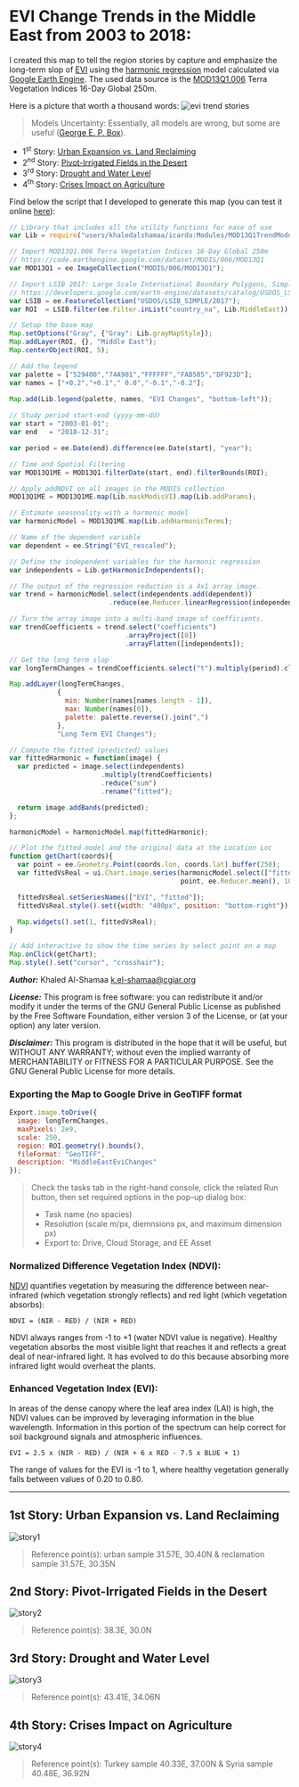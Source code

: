 # EVI Change Trends in the Middle East from 2003 to 2018:
I created this map to tell the region stories by capture and emphasize the long-term slop of [EVI](https://en.wikipedia.org/wiki/Enhanced_vegetation_index)
using the [harmonic regression](https://docs.google.com/document/d/1mNIRB90jwLuASO1JYas1kuOXCLbOoy1Z4NlV1qIXM10/edit) model calculated via 
[Google Earth Engine](https://developers.google.com/earth-engine/guides/playground). 
The used data source is the [MOD13Q1.006](https://developers.google.com/earth-engine/datasets/catalog/MODIS_006_MOD13Q1) Terra Vegetation Indices 
16-Day Global 250m.

Here is a picture that worth a thousand words:
![evi trend stories](https://user-images.githubusercontent.com/11270404/130354551-3d1d7e6c-d251-468f-93e6-048cd1184661.jpg)

> Models Uncertainty: Essentially, all models are wrong, but some are useful ([George E. P. Box](https://en.wikipedia.org/wiki/George_E._P._Box)).

* 1<sup>st</sup> Story: [Urban Expansion vs. Land Reclaiming](#1st-story-urban-expansion-vs-land-reclaiming)
* 2<sup>nd</sup> Story: [Pivot-Irrigated Fields in the Desert](#2nd-story-pivot-irrigated-fields-in-the-desert)
* 3<sup>rd</sup> Story: [Drought and Water Level](#3rd-story-drought-and-water-level)
* 4<sup>th</sup> Story: [Crises Impact on Agriculture](#4th-story-crises-impact-on-agriculture)

Find below the script that I developed to generate this map (you can test it online [here](https://code.earthengine.google.com/9508fccb9c007c50ddb86c91ffe1f2c7)):

```javascript
// Library that includes all the utility functions for ease of use
var Lib = require("users/khaledalshamaa/icarda:Modules/MOD13Q1TrendModule.js");

// Import MOD13Q1.006 Terra Vegetation Indices 16-Day Global 250m
// https://code.earthengine.google.com/dataset/MODIS/006/MOD13Q1
var MOD13Q1 = ee.ImageCollection("MODIS/006/MOD13Q1");

// Import LSIB 2017: Large Scale International Boundary Polygons, Simplified
// https://developers.google.com/earth-engine/datasets/catalog/USDOS_LSIB_SIMPLE_2017
var LSIB = ee.FeatureCollection("USDOS/LSIB_SIMPLE/2017");
var ROI  = LSIB.filter(ee.Filter.inList("country_na", Lib.MiddleEast));

// Setup the base map
Map.setOptions("Gray", {"Gray": Lib.grayMapStyle});
Map.addLayer(ROI, {}, "Middle East");
Map.centerObject(ROI, 5);

// Add the legend
var palette = ["529400","74A901","FFFFFF","FAB505","DF923D"];
var names = ["+0.2","+0.1"," 0.0","-0.1","-0.2"];
 
Map.add(Lib.legend(palette, names, "EVI Changes", "bottom-left"));

// Study period start-end (yyyy-mm-dd)
var start = "2003-01-01";
var end   = "2018-12-31";

var period = ee.Date(end).difference(ee.Date(start), "year");

// Time and Spatial Filtering
var MOD13Q1ME = MOD13Q1.filterDate(start, end).filterBounds(ROI);

// Apply addNDVI on all images in the MODIS collection 
MOD13Q1ME = MOD13Q1ME.map(Lib.maskModisVI).map(Lib.addParams);

// Estimate seasonality with a harmonic model
var harmonicModel = MOD13Q1ME.map(Lib.addHarmonicTerms);

// Name of the dependent variable
var dependent = ee.String("EVI_rescaled");

// Define the independent variables for the harmonic regression
var independents = Lib.getHarmonicIndependents();

// The output of the regression reduction is a 4x1 array image.
var trend = harmonicModel.select(independents.add(dependent))
                         .reduce(ee.Reducer.linearRegression(independents.length(), 1));

// Turn the array image into a multi-band image of coefficients.
var trendCoefficients = trend.select("coefficients")
                             .arrayProject([0])
                             .arrayFlatten([independents]);

// Get the long term slop 
var longTermChanges = trendCoefficients.select("t").multiply(period).clip(ROI);

Map.addLayer(longTermChanges, 
            {
              min: Number(names[names.length - 1]), 
              max: Number(names[0]), 
              palette: palette.reverse().join(",")
            }, 
            "Long Term EVI Changes");

// Compute the fitted (predicted) values
var fittedHarmonic = function(image) {
  var predicted = image.select(independents)
                       .multiply(trendCoefficients)
                       .reduce("sum")
                       .rename("fitted");

  return image.addBands(predicted);
};

harmonicModel = harmonicModel.map(fittedHarmonic);

// Plot the fitted model and the original data at the Location Loc
function getChart(coords){
  var point = ee.Geometry.Point(coords.lon, coords.lat).buffer(250);
  var fittedVsReal = ui.Chart.image.series(harmonicModel.select(["fitted","EVI_rescaled"]), 
                                           point, ee.Reducer.mean(), 1000);

  fittedVsReal.setSeriesNames(["EVI", "fitted"]);
  fittedVsReal.style().set({width: "400px", position: "bottom-right"});

  Map.widgets().set(1, fittedVsReal);
}

// Add interactive to show the time series by select point on a map
Map.onClick(getChart);
Map.style().set("cursor", "crosshair");
```

**_Author:_** Khaled Al-Shamaa <k.el-shamaa@cgiar.org>

**_License:_** This program is free software: you can redistribute it and/or modify it under the terms of the GNU General Public License as published by 
the Free Software Foundation, either version 3 of the License, or (at your option) any later version.

**_Disclaimer:_** This program is distributed in the hope that it will be useful, but WITHOUT ANY WARRANTY; without even the implied warranty of MERCHANTABILITY 
or FITNESS FOR A PARTICULAR PURPOSE. See the GNU General Public License for more details.

### Exporting the Map to Google Drive in GeoTIFF format
```javascript
Export.image.toDrive({
  image: longTermChanges,
  maxPixels: 2e9,
  scale: 250,
  region: ROI.geometry().bounds(),
  fileFormat: "GeoTIFF",
  description: "MiddleEastEviChanges"
});
```
> Check the tasks tab in the right-hand console, click the related Run button, then set required options in the pop-up dialog box:
> - Task name (no spacies)
> - Resolution (scale m/px, diemnsions px, and maximum dimension px)
> - Export to: Drive, Cloud Storage, and EE Asset

### Normalized Difference Vegetation Index (NDVI):
[NDVI](https://earthobservatory.nasa.gov/Features/MeasuringVegetation/measuring_vegetation_2.php) quantifies vegetation by measuring the difference between 
near-infrared (which vegetation strongly reflects) and red light (which vegetation absorbs):

`NDVI = (NIR - RED) / (NIR + RED)`

NDVI always ranges from -1 to +1 (water NDVI value is negative). Healthy vegetation absorbs the most visible light that reaches it and reflects a great deal 
of near-infrared light. It has evolved to do this because absorbing more infrared light would overheat the plants.

### Enhanced Vegetation Index (EVI):
In areas of the dense canopy where the leaf area index (LAI) is high, the NDVI values can be improved by leveraging information in the blue wavelength. 
Information in this portion of the spectrum can help correct for soil background signals and atmospheric influences.

`EVI = 2.5 x (NIR - RED) / (NIR + 6 x RED - 7.5 x BLUE + 1)`

The range of values for the EVI is -1 to 1, where healthy vegetation generally falls between values of 0.20 to 0.80.

---

## 1st Story: Urban Expansion vs. Land Reclaiming
![story1](https://user-images.githubusercontent.com/11270404/130354565-315b6f39-af61-4c08-9dae-ab7838ff322a.jpg)

> Reference point(s): urban sample 31.57E, 30.40N & reclamation sample 31.57E, 30.35N

## 2nd Story: Pivot-Irrigated Fields in the Desert
![story2](https://user-images.githubusercontent.com/11270404/130354592-470015a2-9bc6-40e0-893b-72186da19805.jpg)

> Reference point(s): 38.3E, 30.0N

## 3rd Story: Drought and Water Level
![story3](https://user-images.githubusercontent.com/11270404/130354599-8360544a-fe6a-4cf6-95e6-61bb3cdafb8f.jpg)

> Reference point(s): 43.41E, 34.06N

## 4th Story: Crises Impact on Agriculture
![story4](https://user-images.githubusercontent.com/11270404/130354609-0e349416-f897-4b65-bf26-e28c2e04b5dd.jpg)

> Reference point(s): Turkey sample 40.33E, 37.00N & Syria sample 40.48E, 36.92N

